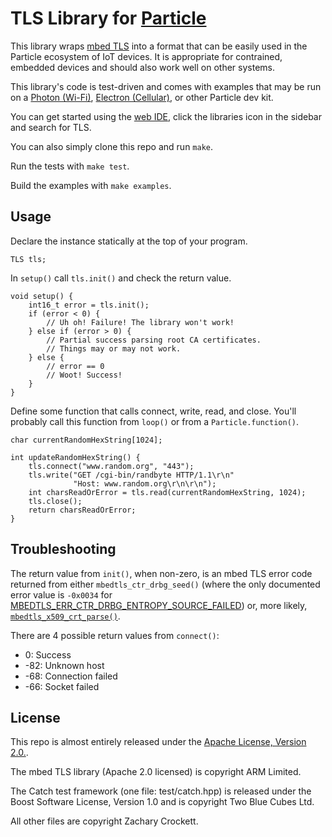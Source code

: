# TLS Library for [Particle](https://www.particle.io/)

This library wraps [mbed TLS](https://tls.mbed.org) into a format that can be
easily used in the Particle ecosystem of IoT devices. It is appropriate for
contrained, embedded devices and should also work well on other systems.

This library's code is test-driven and comes with examples that may be run on a
[Photon (Wi-Fi)](https://store.particle.io/collections/photon),
[Electron (Cellular)](https://store.particle.io/collections/electron),
or other Particle dev kit.

You can get started using the [web IDE](https://build.particle.io/), click the
libraries icon in the sidebar and search for TLS.

You can also simply clone this repo and run `make`.

Run the tests with `make test`.

Build the examples with `make examples`.


## Usage

Declare the instance statically at the top of your program.

```
TLS tls;
```

In `setup()` call `tls.init()` and check the return value.

```
void setup() {
	int16_t error = tls.init();
	if (error < 0) {
		// Uh oh! Failure! The library won't work!
	} else if (error > 0) {
		// Partial success parsing root CA certificates.
		// Things may or may not work.
	} else {
		// error == 0
		// Woot! Success!
	}
}
```

Define some function that calls connect, write, read, and close.
You'll probably call this function from `loop()` or from a `Particle.function()`.

```
char currentRandomHexString[1024];

int updateRandomHexString() {
	tls.connect("www.random.org", "443");
	tls.write("GET /cgi-bin/randbyte HTTP/1.1\r\n"
	          "Host: www.random.org\r\n\r\n");
	int charsReadOrError = tls.read(currentRandomHexString, 1024);
	tls.close();
	return charsReadOrError;
}

```


## Troubleshooting

The return value from `init()`, when non-zero, is an mbed TLS
error code returned from either `mbedtls_ctr_drbg_seed()`
(where the only documented error value is `-0x0034` for
[MBEDTLS_ERR_CTR_DRBG_ENTROPY_SOURCE_FAILED](https://tls.mbed.org/api/ctr__drbg_8h.html#a15d1931ea5d133062cd93a3374a5bcf0))
or, more likely,
[`mbedtls_x509_crt_parse()`](https://tls.mbed.org/api/group__x509__module.html#ga033567483649030f7f859db4f4cb7e14).

There are 4 possible return values from `connect()`:
- 0: Success
- -82: Unknown host
- -68: Connection failed
- -66: Socket failed


## License

This repo is almost entirely released under the
[Apache License, Version 2.0.](https://www.apache.org/licenses/LICENSE-2.0).

The mbed TLS library (Apache 2.0 licensed) is copyright ARM Limited.

The Catch test framework (one file: test/catch.hpp) is released under the
Boost Software License, Version 1.0 and is copyright Two Blue Cubes Ltd.

All other files are copyright Zachary Crockett.
